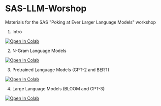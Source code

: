 # SAS-LLM-Worshop

Materials for the SAS "Poking at Ever Larger Language Models" workshop

1. Intro

[![Open In Colab](https://colab.research.google.com/assets/colab-badge.svg)](https://colab.research.google.com/github/kasparvonbeelen/SAS-LLM-Workshop/blob/main/SAS-Workshop-Intro.ipynb)

2. N-Gram Language Models

[![Open In Colab](https://colab.research.google.com/assets/colab-badge.svg)](https://colab.research.google.com/github/kasparvonbeelen/SAS-LLM-Workshop/blob/main/SAS-Workshop-NgramLM.ipynb)

3. Pretrained Language Models (GPT-2 and BERT)

[![Open In Colab](https://colab.research.google.com/assets/colab-badge.svg)](https://colab.research.google.com/github/kasparvonbeelen/SAS-LLM-Workshop/blob/main/SAS-Workshop-GPT2.ipynb)

4. Large Language Models (BLOOM and GPT-3)

[![Open In Colab](https://colab.research.google.com/assets/colab-badge.svg)](https://colab.research.google.com/github/kasparvonbeelen/SAS-LLM-Workshop/blob/main/SAS-Workshop-LLM.ipynb)